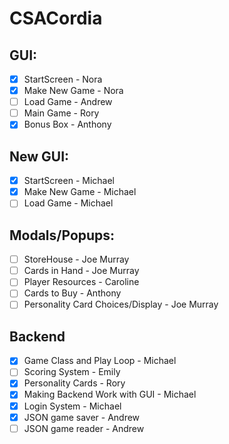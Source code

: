 # CSACordia

## GUI:

- [X] StartScreen - Nora
- [X] Make New Game - Nora
- [ ] Load Game - Andrew
- [ ] Main Game - Rory
- [X] Bonus Box - Anthony

## New GUI:

- [X] StartScreen - Michael
- [X] Make New Game - Michael
- [ ] Load Game - Michael

## Modals/Popups:

- [ ] StoreHouse - Joe Murray
- [ ] Cards in Hand - Joe Murray
- [ ] Player Resources - Caroline
- [ ] Cards to Buy - Anthony
- [ ] Personality Card Choices/Display - Joe Murray

## Backend

- [X] Game Class and Play Loop - Michael
- [ ] Scoring System - Emily
- [X] Personality Cards - Rory
- [X] Making Backend Work with GUI - Michael
- [X] Login System - Michael
- [X] JSON game saver - Andrew
- [ ] JSON game reader - Andrew
